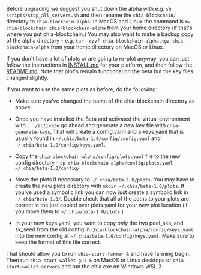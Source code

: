 Before upgrading we suggest you shut down the alpha with e.g. `sh scripts/stop_all_servers.sh` and then rename the `chia-blockchain/` directory to `chia-blockhain-alpha`. In MacOS and Linux the command is `mv chia-blockchain chia-blockchain-alpha` from your home directory (if that's where you put chia-blockchain.) You may also want to make a backup copy of the alpha directory - e.g. `tar -czvf chia-blockchain-alpha.tgz chia-blockchain-alpha` from your home directory on MacOS or Linux.

If you don't have a lot of plots or are going to re-plot anyway, you can just follow the instructions in [INSTALL.md](https://github.com/Chia-Network/chia-blockchain/blob/master/INSTALL.md) for your platform, and then follow the [README.md](https://github.com/Chia-Network/chia-blockchain/blob/master/README.md). Note that plot's remain functional on the beta but the key files changed slightly.

If you want to use the same plots as before, do the following:

* Make sure you've changed the name of the chia-blockchain directory as above.

* Once you have installed the Beta and activated the virtual environment with `. ./activate` go ahead and generate a new key file with `chia-generate-keys`, That will create a config.yaml and a keys.yaml that is usually found in `~/.chia/beta-1.0/config/config.yaml` and `~/.chia/beta-1.0/config/keys.yaml`.

* Copy the `chia-blockchain-alpha/config/plots.yaml` file to the new config directory - `cp chia-blockchain-alpha/config/plots.yaml ~/.chia/beta-1.0/config/`

* Move the plots if necessary to `~/.chia/beta-1.0/plots`. You may have to create the new plots directory with `mkdir ~/.chia/beta-1.0/plots`. If you've used a symbolic link you can now just create a symbolic link in `~/.chia/beta-1.0/`. Double check that all of the paths to your plots are correct in the just copied over plots.yaml for your new plot location (if you move them to `~/.chia/beta-1.0/plots`.)

* In your new keys.yaml, you want to copy *only* the two pool_sks, and sk_seed from the old config in `chia-blockchain-alpha/config/keys.yaml` into the new config at `~/.chia/beta-1.0/config/keys.yaml`. Make sure to keep the format of this file correct.

That should allow you to run `chia-start-farmer &` and have farming begin. Then run `chia-start-wallet-gui &` on MacOS or Linux desktops or `chia-start-wallet-server&` and run the chia.exe on Windows WSL 2.